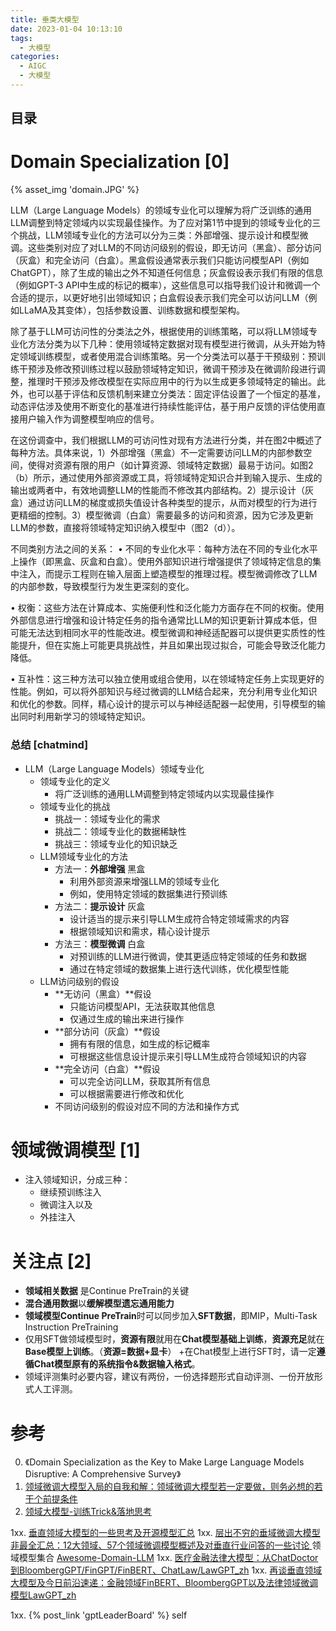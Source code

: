 ```yaml
---
title: 垂类大模型
date: 2023-01-04 10:13:10
tags:
  - 大模型
categories: 
  - AIGC
  - 大模型  
---
```


<p></p>
<!-- more -->

## 目录
<!-- toc -->

# Domain Specialization [0]
{% asset_img 'domain.JPG' %}

LLM（Large Language Models）的领域专业化可以理解为将广泛训练的通用LLM调整到特定领域内以实现最佳操作。为了应对第1节中提到的领域专业化的三个挑战，LLM领域专业化的方法可以分为三类：外部增强、提示设计和模型微调。这些类别对应了对LLM的不同访问级别的假设，即无访问（黑盒）、部分访问（灰盒）和完全访问（白盒）。黑盒假设通常表示我们只能访问模型API（例如ChatGPT），除了生成的输出之外不知道任何信息；灰盒假设表示我们有限的信息（例如GPT-3 API中生成的标记的概率），这些信息可以指导我们设计和微调一个合适的提示，以更好地引出领域知识；白盒假设表示我们完全可以访问LLM（例如LLaMA及其变体），包括参数设置、训练数据和模型架构。

除了基于LLM可访问性的分类法之外，根据使用的训练策略，可以将LLM领域专业化方法分类为以下几种：使用领域特定数据对现有模型进行微调，从头开始为特定领域训练模型，或者使用混合训练策略。另一个分类法可以基于干预级别：预训练干预涉及修改预训练过程以鼓励领域特定知识，微调干预涉及在微调阶段进行调整，推理时干预涉及修改模型在实际应用中的行为以生成更多领域特定的输出。此外，也可以基于评估和反馈机制来建立分类法：固定评估设置了一个恒定的基准，动态评估涉及使用不断变化的基准进行持续性能评估，基于用户反馈的评估使用直接用户输入作为调整模型响应的信号。

在这份调查中，我们根据LLM的可访问性对现有方法进行分类，并在图2中概述了每种方法。具体来说，1）外部增强（黑盒）不一定需要访问LLM的内部参数空间，使得对资源有限的用户（如计算资源、领域特定数据）最易于访问。如图2（b）所示，通过使用外部资源或工具，将领域特定知识合并到输入提示、生成的输出或两者中，有效地调整LLM的性能而不修改其内部结构。2）提示设计（灰盒）通过访问LLM的梯度或损失值设计各种类型的提示，从而对模型的行为进行更精细的控制。3）模型微调（白盒）需要最多的访问和资源，因为它涉及更新LLM的参数，直接将领域特定知识纳入模型中（图2（d））。

不同类别方法之间的关系：
• 不同的专业化水平：每种方法在不同的专业化水平上操作（即黑盒、灰盒和白盒）。使用外部知识进行增强提供了领域特定信息的集中注入，而提示工程则在输入层面上塑造模型的推理过程。模型微调修改了LLM的内部参数，导致模型行为发生更深刻的变化。

• 权衡：这些方法在计算成本、实施便利性和泛化能力方面存在不同的权衡。使用外部信息进行增强和设计特定任务的指令通常比LLM的知识更新计算成本低，但可能无法达到相同水平的性能改进。模型微调和神经适配器可以提供更实质性的性能提升，但在实施上可能更具挑战性，并且如果出现过拟合，可能会导致泛化能力降低。

• 互补性：这三种方法可以独立使用或组合使用，以在领域特定任务上实现更好的性能。例如，可以将外部知识与经过微调的LLM结合起来，充分利用专业化知识和优化的参数。同样，精心设计的提示可以与神经适配器一起使用，引导模型的输出同时利用新学习的领域特定知识。


### 总结 [chatmind]
- LLM（Large Language Models）领域专业化
  - 领域专业化的定义
    - 将广泛训练的通用LLM调整到特定领域内以实现最佳操作
  - 领域专业化的挑战
    - 挑战一：领域专业化的需求
    - 挑战二：领域专业化的数据稀缺性
    - 挑战三：领域专业化的知识缺乏
  - LLM领域专业化的方法
    - 方法一：**外部增强**  黑盒 
      - 利用外部资源来增强LLM的领域专业化
      - 例如，使用特定领域的数据集进行预训练
    - 方法二：**提示设计** 灰盒
      - 设计适当的提示来引导LLM生成符合特定领域需求的内容
      - 根据领域知识和需求，精心设计提示
    - 方法三：**模型微调** 白盒
      - 对预训练的LLM进行微调，使其更适应特定领域的任务和数据
      - 通过在特定领域的数据集上进行迭代训练，优化模型性能
  - LLM访问级别的假设
    - **无访问（黑盒）**假设
      - 只能访问模型API，无法获取其他信息
      - 仅通过生成的输出来进行操作
    - **部分访问（灰盒）**假设
      - 拥有有限的信息，如生成的标记概率
      - 可根据这些信息设计提示来引导LLM生成符合领域知识的内容
    - **完全访问（白盒）**假设
      - 可以完全访问LLM，获取其所有信息
      - 可以根据需要进行修改和优化
    - 不同访问级别的假设对应不同的方法和操作方式


# 领域微调模型 [1]

+ 注入领域知识，分成三种：
  - 继续预训练注入
  - 微调注入以及
  - 外挂注入

# 关注点 [2]
+ **领域相关数据**  是Continue PreTrain的关键
+ **混合通用数据**以**缓解模型遗忘通用能力**
+ **领域模型Continue PreTrain**时可以同步加入**SFT数据**，即MIP，Multi-Task Instruction PreTraining
+ 仅用SFT做领域模型时，**资源有限**就用在**Chat模型基础上训练**，**资源充足**就在**Base模型上训练**。（**资源=数据+显卡**）
+在Chat模型上进行SFT时，请一定**遵循Chat模型原有的系统指令&数据输入格式**。
+ 领域评测集时必要内容，建议有两份，一份选择题形式自动评测、一份开放形式人工评测。


# 参考
0. 《Domain Specialization as the Key to Make Large Language Models Disruptive: A Comprehensive Survey》
1. [领域微调大模型入局的自我和解：领域微调大模型若一定要做，则务必想的若干个前提条件 ](https://mp.weixin.qq.com/s?__biz=MzAxMjc3MjkyMg==&mid=2648401405&idx=1&sn=59baf4a22d9a9abeb42599ac91e11a79)
2. [领域大模型-训练Trick&落地思考](https://zhuanlan.zhihu.com/p/648798461)


1xx. [垂直领域大模型的一些思考及开源模型汇总](https://zhuanlan.zhihu.com/p/642611747)
1xx. [层出不穷的垂域微调大模型非最全汇总：12大领域、57个领域微调模型概述及对垂直行业问答的一些讨论 ](https://mp.weixin.qq.com/s?__biz=MzAxMjc3MjkyMg==&mid=2648403459&idx=2&sn=0219fc098c208e36cd32940e71089fd2) 领域模型集合
    [Awesome-Domain-LLM](https://github.com/www6v/Awesome-Domain-LLM)
1xx. [医疗金融法律大模型：从ChatDoctor到BloombergGPT/FinGPT/FinBERT、ChatLaw/LawGPT_zh](https://blog.csdn.net/v_JULY_v/article/details/131550529?spm=1001.2014.3001.5502)
1xx. [再谈垂直领域大模型及今日前沿速递：金融领域FinBERT、BloombergGPT以及法律领域微调模型LawGPT_zh](https://mp.weixin.qq.com/s?__biz=MzAxMjc3MjkyMg==&mid=2648400666&idx=1&sn=bc47e8c4eca6fc4baaded42fa3c6bd77)


1xx. {% post_link 'gptLeaderBoard' %} self
